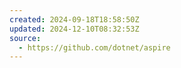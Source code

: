 ```yaml
---
created: 2024-09-18T18:58:50Z
updated: 2024-12-10T08:32:53Z
source:
  - https://github.com/dotnet/aspire
---
```

